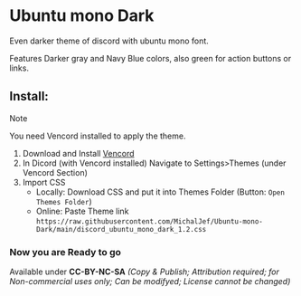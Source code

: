 # Ubuntu mono Dark
Even darker theme of discord with ubuntu mono font.

Features Darker gray and Navy Blue colors, also green for action buttons or links.

## Install:

> [!Note]
> You need Vencord installed to apply the theme.

1. Download and Install [Vencord](https://vencord.dev/download/)
2. In Dicord (with Vencord installed) Navigate to Settings>Themes (under Vencord Section)
3. Import CSS
   - Locally: Download CSS and put it into Themes Folder (Button: `Open Themes Folder`)
   - Online: Paste Theme link `https://raw.githubusercontent.com/MichalJef/Ubuntu-mono-Dark/main/discord_ubuntu_mono_dark_1.2.css`

### Now you are Ready to go

Available under **CC-BY-NC-SA** 
*(Copy & Publish; Attribution required; for Non-commercial uses only; Can be modifyed; License cannot be changed)*
